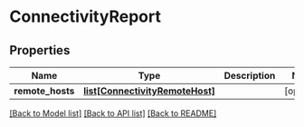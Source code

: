 # ConnectivityReport

## Properties
Name | Type | Description | Notes
------------ | ------------- | ------------- | -------------
**remote_hosts** | [**list[ConnectivityRemoteHost]**](ConnectivityRemoteHost.md) |  | [optional] 

[[Back to Model list]](../README.md#documentation-for-models) [[Back to API list]](../README.md#documentation-for-api-endpoints) [[Back to README]](../README.md)


